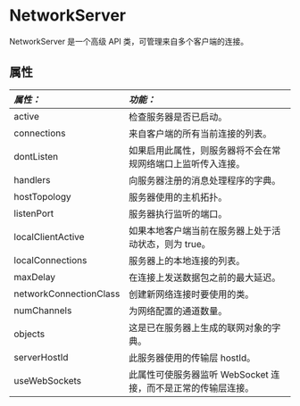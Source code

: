 NetworkServer
==============

NetworkServer 是一个高级 API 类，可管理来自多个客户端的连接。


属性
----------

|**_属性：_** |**_功能：_** |
|:---|:---|
|active           |检查服务器是否已启动。|
|connections      |来自客户端的所有当前连接的列表。|
|dontListen       |如果启用此属性，则服务器将不会在常规网络端口上监听传入连接。|
|handlers         |向服务器注册的消息处理程序的字典。|
|hostTopology     |服务器使用的主机拓扑。|
|listenPort       |服务器执行监听的端口。|
|localClientActive|如果本地客户端当前在服务器上处于活动状态，则为 true。|
|localConnections |服务器上的本地连接的列表。|
|maxDelay         |在连接上发送数据包之前的最大延迟。|
|networkConnectionClass|创建新网络连接时要使用的类。|
|numChannels      |为网络配置的通道数量。
|objects          |这是已在服务器上生成的联网对象的字典。|
|serverHostId     |此服务器使用的传输层 hostId。|
|useWebSockets    |此属性可使服务器监听 WebSocket 连接，而不是正常的传输层连接。|
